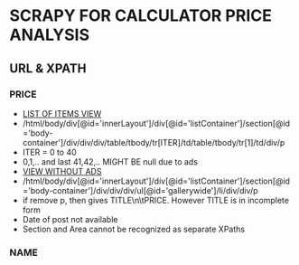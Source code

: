 # SCRAPY FOR CALCULATOR PRICE ANALYSIS

## URL & XPATH

### PRICE
- [LIST OF ITEMS VIEW](https://www.olx.in/mumbai/q-scientific-calculator/?page=2&view=list)
- /html/body/div[@id='innerLayout']/div[@id='listContainer']/section[@id='body-container']/div/div/div/table/tbody/tr[ITER]/td/table/tbody/tr[1]/td/div/p
- ITER = 0 to 40 
- 0,1,.. and last 41,42,.. MIGHT BE null due to ads
- [VIEW WITHOUT ADS](https://www.olx.in/mumbai/q-scientific-calculator/?view=galleryWide&page=2)
- /html/body/div[@id='innerLayout']/div[@id='listContainer']/section[@id='body-container']/div/div/div/ul[@id='gallerywide']/li/div/div/p
- if remove p, then gives TITLE\n\tPRICE. However TITLE is in incomplete form
- Date of post not available
- Section and Area cannot be recognized as separate XPaths

### NAME
